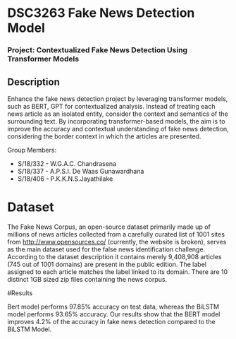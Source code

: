 # DSC3263 Fake News Detection Model
### Project: Contextualized Fake News Detection Using Transformer Models 
## Description

Enhance the fake news detection project by leveraging transformer models, such as BERT, GPT for contextualized analysis. Instead of treating each news article as an isolated entity, consider the context and semantics of the surrounding text. By incorporating transformer-based models, the aim is to improve the accuracy and contextual understanding of fake news detection, considering the border context in which the articles are presented.

Group Members: 
  - S/18/332 - W.G.A.C. Chandrasena
  - S/18/337 - A.P.S.I. De Waas Gunawardhana
  - S/18/406 - P.K.K.N.S.Jayathilake

# Dataset

The Fake News Corpus, an open-source dataset primarily made up of millions of news articles collected from a carefully curated list of 1001 sites from http://www.opensources.co/ (currently, the website is broken), serves as the main dataset used for the false news identification challenge. According to the dataset description it contains merely 9,408,908 articles (745 out of 1001 domains) are present in the public edition. The label assigned to each article matches the label linked to its domain. There are 10 distinct 1GB sized zip files containing the news corpus.

#Results

Bert model performs 97.85% accuracy on test data, whereas the BiLSTM model performs 93.65% accuracy. Our results show that the BERT model improves 4.2% of the accuracy in fake news detection compared to the BiLSTM Model. 
